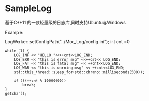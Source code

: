 # SampleLog
基于C++11 的一款轻量级的日志库,同时支持Ubuntu与Windows

Example:

LogWorker::setConfigPath("../Mod_Log/config.ini");
        int cnt =0;
        
	while (1) {
		LOG_INF << "HELLO "<<++cnt<<LOG_END;
		LOG_ERR << "this is error msg" <<++cnt<< LOG_END;
		LOG_FAT << "this is fatal msg" << ++cnt<<LOG_END;
		LOG_WAR << "this is warning msg" << ++cnt<<LOG_END;
		std::this_thread::sleep_for(std::chrono::milliseconds(500));

		if (!(++cnt % 10000000))
			break;
	}
	getchar();
  

